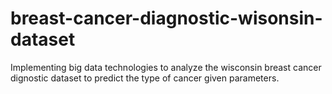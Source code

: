 # breast-cancer-diagnostic-wisonsin-dataset

Implementing big data technologies to analyze the wisconsin breast cancer dignostic dataset to predict the type of cancer given parameters.
